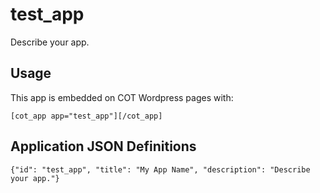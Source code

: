 test_app
===========
Describe your app.

Usage
-----
This app is embedded on COT Wordpress pages with:

`[cot_app app="test_app"][/cot_app]`

Application JSON Definitions
----------------------------
`{"id": "test_app", "title": "My App Name", "description": "Describe your app."}`
